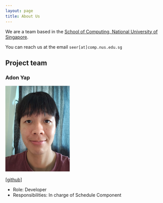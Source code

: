 ```yaml
---
layout: page
title: About Us
---
```


We are a team based in the [School of Computing, National University of Singapore](https://www.comp.nus.edu.sg).

You can reach us at the email `seer[at]comp.nus.edu.sg`

## Project team

### Adon Yap

<img src="images/udonzzz.png" width="200px">

[[github](https://github.com/udonzzz)]

* Role: Developer
* Responsibilities: In charge of Schedule Component
